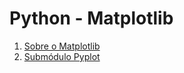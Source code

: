 # Python - Matplotlib

1. [Sobre o Matplotlib](estudos/about.md)
1. [Submódulo Pyplot](estudos/pyplot.md)

